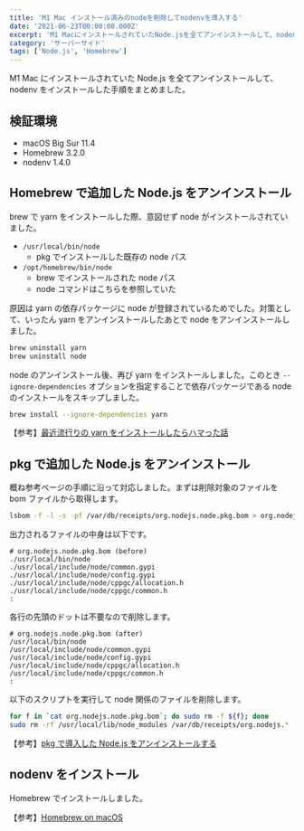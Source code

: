 ```yaml
---
title: 'M1 Mac インストール済みのnodeを削除してnodenvを導入する'
date: '2021-06-23T00:00:00.000Z'
excerpt: 'M1 MacにインストールされていたNode.jsを全てアンインストールして、nodenvをインストールした手順をまとめました。'
category: 'サーバーサイド'
tags: ['Node.js', 'Homebrew']
---
```


M1 Mac にインストールされていた Node.js を全てアンインストールして、nodenv をインストールした手順をまとめました。

## 検証環境

- macOS Big Sur 11.4
- Homebrew 3.2.0
- nodenv 1.4.0

## Homebrew で追加した Node.js をアンインストール

brew で yarn をインストールした際、意図せず node がインストールされていました。

- `/usr/local/bin/node`
  - pkg でインストールした既存の node パス
- `/opt/homebrew/bin/node`
  - brew でインストールされた node パス
  - node コマンドはこちらを参照していた

原因は yarn の依存パッケージに node が登録されているためでした。対策として、いったん yarn をアンインストールしたあとで node をアンインストールしました。

```sh
brew uninstall yarn
brew uninstall node
```

node のアンインストール後、再び yarn をインストールしました。このとき `--ignore-dependencies` オプションを指定することで依存パッケージである node のインストールをスキップしました。

```sh
brew install --ignore-dependencies yarn
```

【参考】[最近流行りの yarn をインストールしたらハマった話](https://hisa-tech.site/yarn-install-stumble/)

## pkg で追加した Node.js をアンインストール

概ね参考ページの手順に沿って対応しました。まずは削除対象のファイルを bom ファイルから取得します。

```sh
lsbom -f -l -s -pf /var/db/receipts/org.nodejs.node.pkg.bom > org.nodejs.node.pkg.bom
```

出力されるファイルの中身は以下です。

```
# org.nodejs.node.pkg.bom (before)
./usr/local/bin/node
./usr/local/include/node/common.gypi
./usr/local/include/node/config.gypi
./usr/local/include/node/cppgc/allocation.h
./usr/local/include/node/cppgc/common.h
:
```

各行の先頭のドットは不要なので削除します。

```
# org.nodejs.node.pkg.bom (after)
/usr/local/bin/node
/usr/local/include/node/common.gypi
/usr/local/include/node/config.gypi
/usr/local/include/node/cppgc/allocation.h
/usr/local/include/node/cppgc/common.h
:
```

以下のスクリプトを実行して node 関係のファイルを削除します。

```sh
for f in `cat org.nodejs.node.pkg.bom`; do sudo rm -f ${f}; done
sudo rm -rf /usr/local/lib/node_modules /var/db/receipts/org.nodejs.*
```

【参考】[pkg で導入した Node.js をアンインストールする](https://hacknote.jp/archives/30163/)

## nodenv をインストール

Homebrew でインストールしました。

【参考】[Homebrew on macOS](https://github.com/nodenv/nodenv#homebrew-on-macos)
